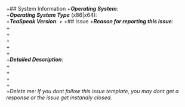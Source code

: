 +## System Information
+***Operating System***:\
+***Operating System Type*** (x86|x64):\
+***TeaSpeak Version***:
+
+## Issue
+***Reason for reporting this issue***: \
+\
+\
+\
+\
+\
+***Detailed Description***:\
+\
+\
+\
+\
+*Delete me: If you dont follow this issue template, you may dont get a response or the issue get instandly closed.*
